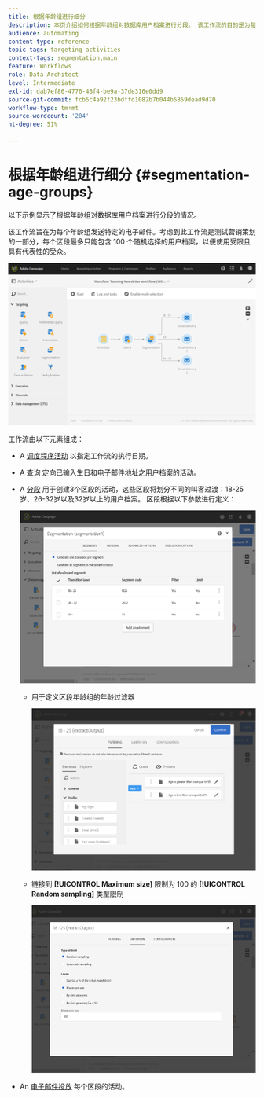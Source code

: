 ```yaml
---
title: 根据年龄组进行细分
description: 本页介绍如何根据年龄组对数据库用户档案进行分段。 该工作流的目的是为每个年龄组发送特定的电子邮件。
audience: automating
content-type: reference
topic-tags: targeting-activities
context-tags: segmentation,main
feature: Workflows
role: Data Architect
level: Intermediate
exl-id: dab7ef86-4776-48f4-be9a-37de316e0dd9
source-git-commit: fcb5c4a92f23bdffd1082b7b044b5859dead9d70
workflow-type: tm+mt
source-wordcount: '204'
ht-degree: 51%

---
```


# 根据年龄组进行细分 {#segmentation-age-groups}

以下示例显示了根据年龄组对数据库用户档案进行分段的情况。

该工作流旨在为每个年龄组发送特定的电子邮件。考虑到此工作流是测试营销策划的一部分，每个区段最多只能包含 100 个随机选择的用户档案，以便使用受限且具有代表性的受众。

![](assets/wkf_segment_example_4.png)

工作流由以下元素组成：

* A [调度程序活动](../../automating/using/segmentation.md) 以指定工作流的执行日期。
* A [查询](../../automating/using/query.md) 定向已输入生日和电子邮件地址之用户档案的活动。
* A [分段](../../automating/using/segmentation.md) 用于创建3个区段的活动，这些区段将划分不同的叫客过渡：18-25岁、26-32岁以及32岁以上的用户档案。 区段根据以下参数进行定义：

  ![](assets/wkf_segment_example_3.png)

   * 用于定义区段年龄组的年龄过滤器

     ![](assets/wkf_segment_new_segment.png)

   * 链接到 **[!UICONTROL Maximum size]** 限制为 100 的 **[!UICONTROL Random sampling]** 类型限制

     ![](assets/wkf_segment_example_1.png)

* An [电子邮件投放](../../automating/using/email-delivery.md) 每个区段的活动。
